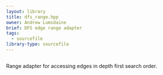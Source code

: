 ```yaml
---
layout: library
title: dfs_range.hpp
owner: Andrew Lumsdaine
brief: DFS edge range adapter
tags:
  - sourcefile
library-type: sourcefile
---
```


```{index} 
```
Range adapter for accessing edges in depth first search order.